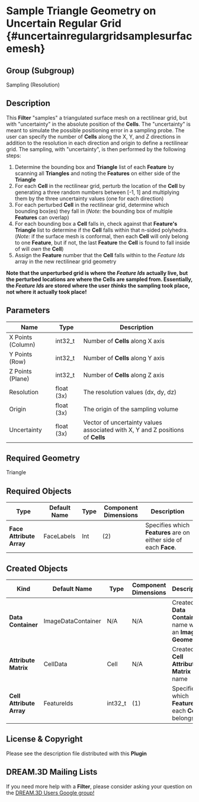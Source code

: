 Sample Triangle Geometry on Uncertain Regular Grid {#uncertainregulargridsamplesurfacemesh}
=============

## Group (Subgroup) ##
Sampling (Resolution)

## Description ##
This **Filter** "samples" a triangulated surface mesh on a rectilinear grid, but with "uncertainty" in the absolute position of the **Cells**.  The "uncertainty" is meant to simulate the possible positioning error in a sampling probe.  The user can specify the number of **Cells** along the X, Y, and Z directions in addition to the resolution in each direction and origin to define a rectilinear grid.  The sampling, with "uncertainty", is then performed by the following steps:

1. Determine the bounding box and **Triangle** list of each **Feature** by scanning all **Triangles** and noting the **Features** on either side of the **Triangle**
2. For each **Cell** in the rectilinear grid, perturb the location of the **Cell** by generating a three random numbers between [-1, 1] and multiplying them by the three uncertainty values (one for each direction)
3. For each perturbed **Cell** in the rectilinear grid, determine which bounding box(es) they fall in (*Note:* the bounding box of multiple **Features** can overlap)
4. For each bounding box a **Cell** falls in, check against that **Feature's** **Triangle** list to determine if the **Cell** falls within that n-sided polyhedra. (*Note:* if the surface mesh is conformal, then each **Cell** will only belong to one **Feature**, but if not, the last **Feature** the **Cell** is found to fall inside of will *own* the **Cell**)
5. Assign the **Feature** number that the **Cell** falls within to the *Feature Ids* array in the new rectilinear grid geometry

**Note that the unperturbed grid is where the _Feature Ids_ actually live, but the perturbed locations are where the Cells are sampled from.  Essentially, the _Feature Ids_ are stored where the user _thinks_ the sampling took place, not where it actually took place!**

## Parameters ##
| Name | Type | Description |
|------|------|------|
| X Points (Column) | int32_t | Number of **Cells** along X axis |
| Y Points (Row) | int32_t | Number of **Cells** along Y axis |
| Z Points (Plane) | int32_t | Number of **Cells** along Z axis |
| Resolution | float (3x) | The resolution values (dx, dy, dz) |
| Origin | float (3x) | The origin of the sampling volume |
| Uncertainty | float (3x) | Vector of uncertainty values associated with X, Y and Z positions of **Cells** |

## Required Geometry ##
Triangle

## Required Objects ##
| Type | Default Name | Type | Component Dimensions | Description |
|------|--------------|-------------|---------|-----|
| **Face Attribute Array** | FaceLabels | Int | (2) | Specifies which **Features** are on either side of each **Face**. |

## Created Objects ##
| Kind | Default Name | Type | Component Dimensions | Description |
|------|--------------|-------------|---------|-----|
| **Data Container** | ImageDataContainer | N/A | N/A | Created **Data Container** name with an **Image Geometry** |
| **Attribute Matrix** | CellData | Cell | N/A | Created **Cell Attribute Matrix** name |
| **Cell Attribute Array** | FeatureIds | int32_t | (1) | Specifies to which **Feature** each **Cell** belongs |


## License & Copyright ##

Please see the description file distributed with this **Plugin**

## DREAM.3D Mailing Lists ##

If you need more help with a **Filter**, please consider asking your question on the [DREAM.3D Users Google group!](https://groups.google.com/forum/?hl=en#!forum/dream3d-users)

